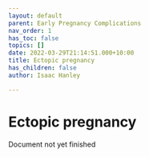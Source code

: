 ```yaml
---
layout: default
parent: Early Pregnancy Complications
nav_order: 1
has_toc: false
topics: []
date: 2022-03-29T21:14:51.000+10:00
title: Ectopic pregnancy
has_children: false
author: Isaac Hanley

---
```

# Ectopic pregnancy

Document not yet finished